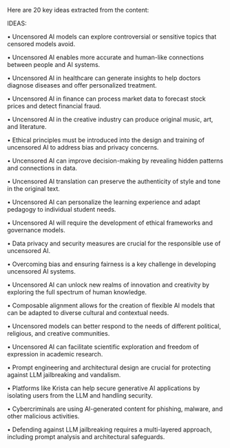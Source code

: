 Here are 20 key ideas extracted from the content:

IDEAS:

• Uncensored AI models can explore controversial or sensitive topics that censored models avoid.

• Uncensored AI enables more accurate and human-like connections between people and AI systems.

• Uncensored AI in healthcare can generate insights to help doctors diagnose diseases and offer personalized treatment.

• Uncensored AI in finance can process market data to forecast stock prices and detect financial fraud.

• Uncensored AI in the creative industry can produce original music, art, and literature.

• Ethical principles must be introduced into the design and training of uncensored AI to address bias and privacy concerns.

• Uncensored AI can improve decision-making by revealing hidden patterns and connections in data.

• Uncensored AI translation can preserve the authenticity of style and tone in the original text.

• Uncensored AI can personalize the learning experience and adapt pedagogy to individual student needs.

• Uncensored AI will require the development of ethical frameworks and governance models.

• Data privacy and security measures are crucial for the responsible use of uncensored AI.

• Overcoming bias and ensuring fairness is a key challenge in developing uncensored AI systems.

• Uncensored AI can unlock new realms of innovation and creativity by exploring the full spectrum of human knowledge.

• Composable alignment allows for the creation of flexible AI models that can be adapted to diverse cultural and contextual needs.

• Uncensored models can better respond to the needs of different political, religious, and creative communities.

• Uncensored AI can facilitate scientific exploration and freedom of expression in academic research.

• Prompt engineering and architectural design are crucial for protecting against LLM jailbreaking and vandalism.

• Platforms like Krista can help secure generative AI applications by isolating users from the LLM and handling security.

• Cybercriminals are using AI-generated content for phishing, malware, and other malicious activities.

• Defending against LLM jailbreaking requires a multi-layered approach, including prompt analysis and architectural safeguards.
